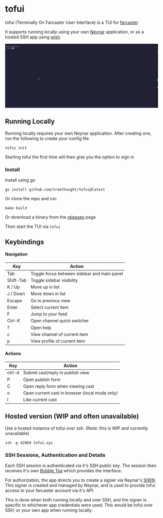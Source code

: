 # tofui

tofui (Terminally On Farcaster User Interface) is a TUI for
[farcaster](https://www.farcaster.xyz/).

It supports running locally using your own [Neynar](https://neynar.com/)
application, or as a hosted SSH app using
[wish](https://github.com/charmbracelet/wish).

![tofui demo](./media/demo.gif)

## Running Locally


Running locally requires your own Neynar application. After creating one, run the following to create your config file

```
tofui init
```

Starting tofui the first time will then give you the option to sign in

### Install

Install using go

```
go install github.com/treethought/tofui@latest
```

Or clone the repo and run

```
make build
```

Or download a binary from the
[releases](https://github.com/treethought/tofui/releases) page

Then start the TUI via `tofui`

## Keybindings

#### Navigation

| Key       | Action                                      |
| --------- | ------------------------------------------- |
| Tab       | Toggle focus between sidebar and main panel |
| Shift-Tab | Toggle sidebar visibility                   |
| K / Up    | Move up in list                             |
| J / Down  | Move down in list                           |
| Escape    | Go to previous view                         |
| Enter     | Select current item                         |
| F<br>     | Jump to your feed                           |
| Ctrl-K    | Open channel quick switcher<br>             |
| ?         | Open help                                   |
| c         | View channel of current item                |
| p         | View profile of current item                |

#### Actions

| Key    | Action                                         |
| ------ | ---------------------------------------------- |
| ctrl-d | Submit cast/reply in publish view              |
| P      | Open publish form                              |
| C      | Open reply form when viewing cast              |
| o      | Open current cast in browser (local mode only) |
| l      | Like current cast                              |

## Hosted version (WIP and often unavailable)

Use a hosted instance of tofui over ssh. (Note: this is WIP and currently unavailable)

```
ssh -p 42069 tofui.xyz
```

### SSH Sessions, Authentication and Details

Each SSH session is authenticated via it's SSH public key. The session then
receives it's own [Bubble Tea](https://github.com/charmbracelet/bubbletea) which
provides the interface.

For authorization, the app directs you to create a signer via Neynar's
[SIWN](https://docs.neynar.com/docs/how-to-let-users-connect-farcaster-accounts-with-write-access-for-free-using-sign-in-with-neynar-siwn).
This signer is created and managed by Neynar, and is used to provide tofui
access to your farcaster account via it's API.

This is done when both running locally and over SSH, and the signer is specific
to whichever app credentials were used. This would be tofui over SSH, or your
own app when running locally.

